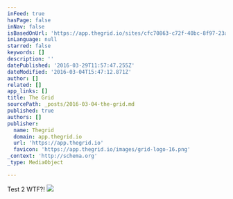 ```yaml
---
inFeed: true
hasPage: false
inNav: false
isBasedOnUrl: 'https://app.thegrid.io/sites/cfc70863-c72f-40bc-8f97-23ad81946acc'
inLanguage: null
starred: false
keywords: []
description: ''
datePublished: '2016-03-29T11:57:47.255Z'
dateModified: '2016-03-04T15:47:12.871Z'
author: []
related: []
app_links: []
title: The Grid
sourcePath: _posts/2016-03-04-the-grid.md
published: true
authors: []
publisher:
  name: Thegrid
  domain: app.thegrid.io
  url: 'https://app.thegrid.io'
  favicon: 'https://app.thegrid.io/images/grid-logo-16.png'
_context: 'http://schema.org'
_type: MediaObject

---
```

Test 2 WTF?!
![](https://the-grid-user-content.s3-us-west-2.amazonaws.com/848ac738-ec20-4dec-837b-018fc8411038.jpg)